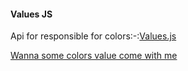 #### Values JS

Api for responsible for colors:-:[Values.js](https://github.com/noeldelgado/values.js)

[Wanna some colors value come with me](https://hexvalue-color-generator.netlify.app/)
